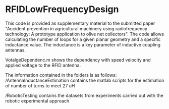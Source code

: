 # RFIDLowFrequencyDesign
This code is provided as supplementary material to the submitted paper "Accident prevention in agricultural machinery using radiofrequency technology: A prototype application to olive net collectors". The code allows calculating the number of loops for a given planar geometry and a specific inductance value. The inductance is a key parameter of inductive coupling antennas.

VotalgeDependenc.m shows the dependency with speed velocity and applied voltage to the RFID antenna.

The information contained in the folders is as follows:
/AntennaInductanceEstimation contains the matlab scripts for the estimation of number of turns to meet 27 uH

/RoboticTesting contains the datasets from experiments carried out with the robotic experimental approach


